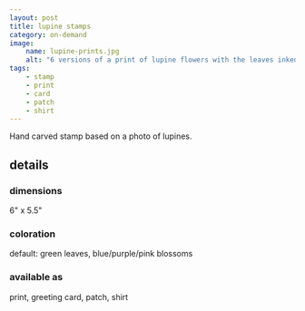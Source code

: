```yaml
---
layout: post
title: lupine stamps
category: on-demand
image: 
    name: lupine-prints.jpg
    alt: "6 versions of a print of lupine flowers with the leaves inked in light green and the blossoms inked in a variety of blues, purples, and pinks."
tags:
    - stamp
    - print
    - card
    - patch
    - shirt
---
```


Hand carved stamp based on a photo of lupines.

## details

### dimensions

6" x 5.5"

### coloration

default: green leaves, blue/purple/pink blossoms

### available as

print, greeting card, patch, shirt

